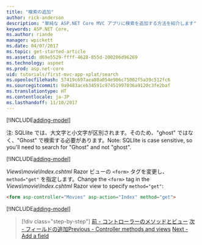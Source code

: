 ```yaml
---
title: "検索の追加"
author: rick-anderson
description: "単純な ASP.NET Core MVC アプリに検索を追加する方法を紹介します"
keywords: ASP.NET Core,
ms.author: riande
manager: wpickett
ms.date: 04/07/2017
ms.topic: get-started-article
ms.assetid: d69e5529-ffff-4628-855d-200206d96269
ms.technology: aspnet
ms.prod: asp.net-core
uid: tutorials/first-mvc-app-xplat/search
ms.openlocfilehash: 57419c697aea80a054e906c75002f5a39c512fc6
ms.sourcegitcommit: 9a9483aceb34591c97451997036a9120c3fe2baf
ms.translationtype: HT
ms.contentlocale: ja-JP
ms.lasthandoff: 11/10/2017
---
```

[!INCLUDE[adding-model](../../includes/mvc-intro/search1.md)]

<span data-ttu-id="05059-104">注: SQLlite では、大文字と小文字が区別されます。そのため、"ghost" ではなく、"Ghost" で検索する必要があります。</span><span class="sxs-lookup"><span data-stu-id="05059-104">Note: SQLlite is case sensitive, so you'll need to search for "Ghost" and not "ghost".</span></span>

[!INCLUDE[adding-model](../../includes/mvc-intro/search2.md)]

<span data-ttu-id="05059-105">*Views\movie\Index.cshtml* Razor ビューの `<form>` タグを変更し、`method="get"` を指定します。</span><span class="sxs-lookup"><span data-stu-id="05059-105">Change the `<form>` tag in the *Views\movie\Index.cshtml* Razor view to specify `method="get"`:</span></span>

```html
<form asp-controller="Movies" asp-action="Index" method="get">
```

[!INCLUDE[adding-model](../../includes/mvc-intro/search3.md)]

>[!div class="step-by-step"]
<span data-ttu-id="05059-106">[前 - コントローラーのメソッドとビュー](controller-methods-views.md)
[次 - フィールドの追加](new-field.md)</span><span class="sxs-lookup"><span data-stu-id="05059-106">[Previous - Controller methods and views](controller-methods-views.md)
[Next - Add a field](new-field.md)</span></span>  
